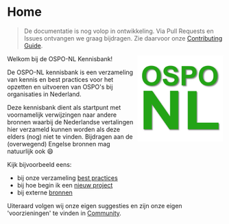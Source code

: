 # Home

> De documentatie is nog volop in ontwikkeling. Via Pull Requests en Issues ontvangen we graag
> bijdragen. Zie daarvoor onze [Contributing Guide](./community/CONTRIBUTING.md).

<img src="assets/images/ospo-nl-logo-green.png" width="200px" align="right" alt="OSPO-NL Logo"/>

Welkom bij de OSPO-NL Kennisbank!

De OSPO-NL kennisbank is een verzameling van kennis en best practices voor het opzetten en uitvoeren
van OSPO's bij organisaties in Nederland.

Deze kennisbank dient als startpunt met voornamelijk verwijzingen naar andere bronnen waarbij de
Nederlandse vertalingen hier verzameld kunnen worden als deze elders (nog) niet te vinden. Bijdragen
aan de (overwegend) Engelse bronnen mag natuurlijk ook :smile:

Kijk bijvoorbeeld eens:

- bij onze verzameling [best practices](./best-practices/)
- bij hoe begin ik een [nieuw project](./nieuw-project/)
- bij externe [bronnen](./bronnen/)

Uiteraard volgen wij onze eigen suggesties en zijn onze eigen 'voorzieningen' te vinden in
[Community](./community/).